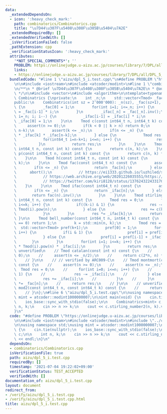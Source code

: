```yaml
---
data:
  _extendedDependsOn:
  - icon: ':heavy_check_mark:'
    path: combinatorics/Combinatorics.cpp
    title: "\u7D44\u307F\u5408\u308F\u305B\u5404\u7A2E"
  _extendedRequiredBy: []
  _extendedVerifiedWith: []
  _isVerificationFailed: false
  _pathExtension: cpp
  _verificationStatusIcon: ':heavy_check_mark:'
  attributes:
    '*NOT_SPECIAL_COMMENTS*': ''
    PROBLEM: https://onlinejudge.u-aizu.ac.jp/courses/library/7/DPL/all/DPL_5_I
    links:
    - https://onlinejudge.u-aizu.ac.jp/courses/library/7/DPL/all/DPL_5_I
  bundledCode: "#line 1 \"aizu/dpl_5_i.test.cpp\"\n#define PROBLEM \"https://onlinejudge.u-aizu.ac.jp/courses/library/7/DPL/all/DPL_5_I\"\
    \n\n#include <iostream>\n#include <atcoder/modint>\n#line 1 \"combinatorics/Combinatorics.cpp\"\
    \n/**\n * @brief \u7D44\u307F\u5408\u308F\u305B\u5404\u7A2E\n * @author hasegawa1\n\
    \ */\n\n#include <vector>\n#include <algorithm>\n\ntemplate<typename Tmod>\nclass\
    \ Combinatrics {\nprivate:\n    int _n;\n    std::vector<Tmod> _fac, _ifac;\n\
    public:\n    Combinatrics(int sz = 2'000'000): _n(sz), _fac(sz+1), _ifac(sz+1)\
    \ {\n        _fac[0] = 1;\n        for(int i=1; i<=_n; i++) {\n            _fac[i]\
    \ = _fac[i-1] * i;\n        }\n        _ifac[_n] = _fac[_n].inv();\n        for(int\
    \ i=_n; i; i--) {\n            _ifac[i-1] = _ifac[i] * i;\n        }\n       \
    \ _ifac[0] = 1;\n    }\n\n    Tmod c(const int64_t n, int64_t k) const {\n   \
    \     assert(n >= 0);\n        if(k < 0 || k > n) return 0;\n        k = std::min(k,\
    \ n-k);\n        assert(k <= _n);\n        if(n <= _n) {\n            return _fac[n]\
    \ * _ifac[k] * _ifac[n-k];\n        } else {\n            Tmod res = _ifac[k];\n\
    \            for(int64_t i=n-k+1; i<=n; i++) {\n                res *= i;\n  \
    \          }\n            return res;\n        }\n    }\n\n    Tmod operator()(const\
    \ int64_t n, const int k) const {\n        return c(n, k);\n    }\n\n    Tmod\
    \ p(const int64_t n, const int k) const {\n        return c(n, k) * _fac[k];\n\
    \    }\n\n    Tmod h(const int64_t n, const int k) const {\n        return c(n-1+k,\
    \ k);\n    }\n\n    Tmod fac(const int64_t n) const {\n        assert(n >= 0);\n\
    \        if(n <= _n) {\n            return _fac[n];\n        } else {\n      \
    \      abort();\n            // https://ei1333.github.io/luzhiled/snippets/math/factorial.html\n\
    \            // https://web.archive.org/web/20201226035551/https://std::min-25.hatenablog.com/entry/2017/04/10/215046\n\
    \            // https://twitter.com/kiri8128/status/1376243224331706369\n    \
    \    }\n    }\n\n    Tmod ifac(const int64_t n) const {\n        assert(n >= 0);\n\
    \        if(n <= _n) {\n            return _ifac[n];\n        } else {\n     \
    \       return fac(n).inv();\n        }\n    }\n\n    Tmod stirling_number2(const\
    \ int64_t n, const int k) const {\n        Tmod res = 0;\n        for(int i=0;\
    \ i<=k; i++) {\n            if((k-i) & 1) {\n                res -= c(k, i) *\
    \ Tmod(i).pow(n);\n            } else {\n                res += c(k, i) * Tmod(i).pow(n);\n\
    \            }\n        }\n        res *= _ifac[k];\n        return res;\n   \
    \ }\n\n    Tmod bell_number(const int64_t n, int64_t k) const {\n        if(n\
    \ == 0) return 1;\n        k = std::min(n, k);\n        Tmod res = 0;\n      \
    \  std::vector<Tmod> pref(k+1);\n        pref[0] = 1;\n        for(int i=1; i<=k;\
    \ i++) {\n            if(i & 1) {\n                pref[i] = pref[i-1] - _ifac[i];\n\
    \            } else {\n                pref[i] = pref[i-1] + _ifac[i];\n     \
    \       }\n        }\n        for(int i=1; i<=k; i++) {\n            res += pref[k-i]\
    \ * Tmod(i).pow(n) * _ifac[i];\n        }\n        return res;\n    }\n\n    //\
    \ unverified\n    // Tmod catalan(const int n) const {\n    //     assert(n >=\
    \ 0);\n    //     assert(n <= _n/2);\n    //     return c(2*n, n) * _ifac[n+1];\n\
    \    // }\n\n    // // verified by ARC009-C\n    // Tmod montmort(const int n)\
    \ const {\n    //     assert(n >= 0);\n    //     assert(n <= _n);\n    //   \
    \  Tmod res = 0;\n    //     for(int i=0; i<=n; i++) {\n    //         if(i &\
    \ 1) {\n    //             res -= _ifac[i];\n    //         } else {\n    // \
    \            res += _ifac[i];\n    //         }\n    //     }\n    //     res\
    \ *= _fac[n];\n    //     return res;\n    // }\n\n    // unverified\n    // int\
    \ mod2(const int64_t n, const int64_t k) const {\n    //     return (n&k) == k;\n\
    \    // }\n};\n#line 6 \"aizu/dpl_5_i.test.cpp\"\n\nusing namespace std;\nusing\
    \ mint = atcoder::modint1000000007;\n\nint main(void) {\n    cin.tie(nullptr);\n\
    \    ios_base::sync_with_stdio(false);\n\n    Combinatrics<mint> c;\n\n    int\
    \ n, k;\n    cin >> n >> k;\n    cout << c.stirling_number2(n, k).val() << endl;\n\
    }\n"
  code: "#define PROBLEM \"https://onlinejudge.u-aizu.ac.jp/courses/library/7/DPL/all/DPL_5_I\"\
    \n\n#include <iostream>\n#include <atcoder/modint>\n#include \"../combinatorics/Combinatorics.cpp\"\
    \n\nusing namespace std;\nusing mint = atcoder::modint1000000007;\n\nint main(void)\
    \ {\n    cin.tie(nullptr);\n    ios_base::sync_with_stdio(false);\n\n    Combinatrics<mint>\
    \ c;\n\n    int n, k;\n    cin >> n >> k;\n    cout << c.stirling_number2(n, k).val()\
    \ << endl;\n}\n"
  dependsOn:
  - combinatorics/Combinatorics.cpp
  isVerificationFile: true
  path: aizu/dpl_5_i.test.cpp
  requiredBy: []
  timestamp: '2021-07-04 19:22:02+09:00'
  verificationStatus: TEST_ACCEPTED
  verifiedWith: []
documentation_of: aizu/dpl_5_i.test.cpp
layout: document
redirect_from:
- /verify/aizu/dpl_5_i.test.cpp
- /verify/aizu/dpl_5_i.test.cpp.html
title: aizu/dpl_5_i.test.cpp
---
```

